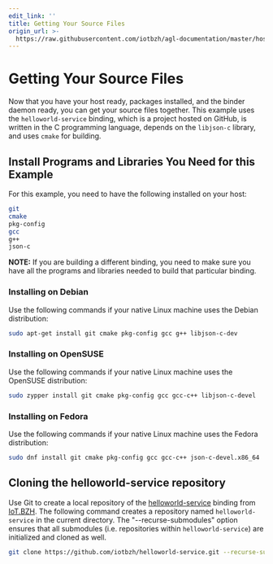 ```yaml
---
edit_link: ''
title: Getting Your Source Files
origin_url: >-
  https://raw.githubusercontent.com/iotbzh/agl-documentation/master/host-configuration/docs/4-getting-source-files.md
---
```


<!-- WARNING: This file is generated by fetch_docs.js using /home/boron/Documents/AGL/docs-webtemplate/site/_data/tocs/devguides/guppy/host-configuration-developer-guides-devguides-book.yml -->

# Getting Your Source Files

Now that you have your host ready, packages installed, and the binder
daemon ready, you can get your source files together.
This example uses the `helloworld-service` binding, which is
a project hosted on GitHub, is written in the C programming language,
depends on the `libjson-c` library, and uses `cmake` for building.

## Install Programs and Libraries You Need for this Example

For this example, you need to have the following installed on your host:

```bash
git
cmake
pkg-config
gcc
g++
json-c
```

**NOTE:** If you are building a different binding, you need to make sure
you have all the programs and libraries needed to build that particular
binding.

### Installing on Debian

Use the following commands if your native Linux machine uses the Debian
distribution:

```bash
sudo apt-get install git cmake pkg-config gcc g++ libjson-c-dev
```

### Installing on OpenSUSE

Use the following commands if your native Linux machine uses the OpenSUSE
distribution:

```bash
sudo zypper install git cmake pkg-config gcc gcc-c++ libjson-c-devel
```

### Installing on Fedora

Use the following commands if your native Linux machine uses the Fedora
distribution:

```bash
sudo dnf install git cmake pkg-config gcc gcc-c++ json-c-devel.x86_64
```

## Cloning the helloworld-service repository

Use Git to create a local repository of the
[helloworld-service](https://github.com/iotbzh/helloworld-service) binding from
[IoT.BZH](https://iot.bzh/en/).
The following command creates a repository named `helloworld-service` in the
current directory.
The "--recurse-submodules" option ensures that all submodules (i.e. repositories
within `helloworld-service`) are initialized and cloned as well.

```bash
git clone https://github.com/iotbzh/helloworld-service.git --recurse-submodules
```
